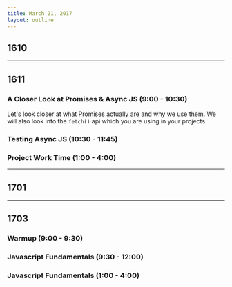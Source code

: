 ```yaml
---
title: March 21, 2017
layout: outline
---
```


## 1610

-----------------------------------------------

## 1611

### A Closer Look at Promises & Async JS (9:00 - 10:30)  
Let's look closer at what Promises actually are and why we use them. We will also look into the `fetch()` api which you are using in your projects.  

### Testing Async JS  (10:30 - 11:45)  

### Project Work Time (1:00 - 4:00)  

-----------------------------------------------

## 1701


-----------------------------------------------

## 1703

### Warmup (9:00 - 9:30)

### Javascript Fundamentals (9:30 - 12:00)

### Javascript Fundamentals (1:00 - 4:00)

